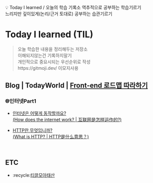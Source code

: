 :bulb: Today I learned / 오늘의 학습 기록소
역추적으로 공부하는 학습기르기<br>
느리지만 깊이있게(논리/근거 토대로) 공부하는 습관기르기

# Today I learned (TIL)


<blockquote>
<p> 
오늘 학습한 내용을 정리해두는 저장소<br>
이해되지않는건 기록하지말기 <br>
개인적으로 중요시되는 우선순위로 작성 <br>
https://gitmoji.dev/  이모지사용<br>
</blockquote>




<h2>Blog | TodayWorld | <a href="https://roadmap.sh/frontend">Front-end 로드맵 따라하기</a></h2>
  <h3>🌐인터넷Part1</h3>
 <ul>
  <li><a href="https://luckyjek.tistory.com/62?category=1243491">인터넷은 어떻게 동작할까요?
<br>(How does the internet work? | 互联网是怎样运作的?)</a></li>
 </ul>  
  <ul>
  <li><a href="https://luckyjek.tistory.com/59?category=1243491">HTTP란 무엇입니까?
<br>(What is HTTP? | HTTP是什么意思？)</a></li>
 </ul>  
  








<br/>
<h2>ETC</h2>
<ul>
 <li>:recycle:<a href="">티끌모아태산<a></li>
</ul>

